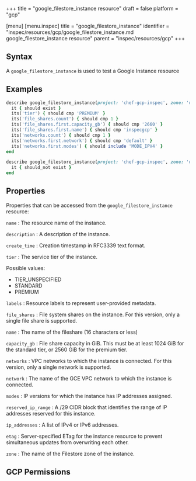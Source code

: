 +++
title = "google_filestore_instance resource"
draft = false
platform = "gcp"

[menu]
  [menu.inspec]
    title = "google_filestore_instance"
    identifier = "inspec/resources/gcp/google_filestore_instance.md google_filestore_instance resource"
    parent = "inspec/resources/gcp"
+++

## Syntax

A `google_filestore_instance` is used to test a Google Instance resource

## Examples

```ruby
describe google_filestore_instance(project: 'chef-gcp-inspec', zone: 'us-central1-b', name: 'inspecgcp') do
  it { should exist }
  its('tier') { should cmp 'PREMIUM' }
  its('file_shares.count') { should cmp 1 }
  its('file_shares.first.capacity_gb') { should cmp '2660' }
  its('file_shares.first.name') { should cmp 'inspecgcp' }
  its('networks.count') { should cmp 1 }
  its('networks.first.network') { should cmp 'default' }
  its('networks.first.modes') { should include 'MODE_IPV4' }
end

describe google_filestore_instance(project: 'chef-gcp-inspec', zone: 'us-central1-b', name: 'nonexistent') do
  it { should_not exist }
end
```

## Properties

Properties that can be accessed from the `google_filestore_instance` resource:

`name`
: The resource name of the instance.

`description`
: A description of the instance.

`create_time`
: Creation timestamp in RFC3339 text format.

`tier`
: The service tier of the instance.

  Possible values:

  - TIER_UNSPECIFIED
  - STANDARD
  - PREMIUM

`labels`
: Resource labels to represent user-provided metadata.

`file_shares`
: File system shares on the instance. For this version, only a single file share is supported.

  `name`
  : The name of the fileshare (16 characters or less)

  `capacity_gb`
  : File share capacity in GiB. This must be at least 1024 GiB for the standard tier, or 2560 GiB for the premium tier.

`networks`
: VPC networks to which the instance is connected. For this version, only a single network is supported.

  `network`
  : The name of the GCE VPC network to which the instance is connected.

  `modes`
  : IP versions for which the instance has IP addresses assigned.

  `reserved_ip_range`
  : A /29 CIDR block that identifies the range of IP addresses reserved for this instance.

  `ip_addresses`
  : A list of IPv4 or IPv6 addresses.

`etag`
: Server-specified ETag for the instance resource to prevent simultaneous updates from overwriting each other.

`zone`
: The name of the Filestore zone of the instance.

## GCP Permissions

